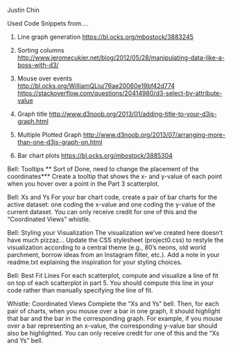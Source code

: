 Justin Chin

Used Code Snippets from....
1. Line graph generation
https://bl.ocks.org/mbostock/3883245

2. Sorting columns
http://www.jeromecukier.net/blog/2012/05/28/manipulating-data-like-a-boss-with-d3/

3. Mouse over events
http://bl.ocks.org/WilliamQLiu/76ae20060e19bf42d774
https://stackoverflow.com/questions/20414980/d3-select-by-attribute-value

4. Graph title
http://www.d3noob.org/2013/01/adding-title-to-your-d3js-graph.html

5. Multiple Plotted Graph
http://www.d3noob.org/2013/07/arranging-more-than-one-d3js-graph-on.html

6. Bar chart plots
https://bl.ocks.org/mbostock/3885304

Bell: Tooltips
** Sort of Done, need to change the placement of the coordinates*** 
Create a tooltip that shows the x- and y-value of each point when you hover over a point in the Part 3 scatterplot.


Bell: Xs and Ys
For your bar chart code, create a pair of bar charts for the active dataset: one coding the x-value and one coding the y-value of the current dataset. You can only receive credit for one of this and the “Coordinated Views” whistle.

Bell: Styling your Visualization
The visualization we’ve created here doesn’t have much pizzaz… Update the CSS stylesheet (project0.css) to restyle the visualization according to a central theme (e.g., 80’s neons, old world parchment, borrow ideas from an Instagram filter, etc.). Add a note in your readme.txt explaining the inspiration for your styling choices.

Bell: Best Fit Lines
For each scatterplot, compute and visualize a line of fit on top of each scatterplot in part 5. You should compute this line in your code rather than manually specifying the line of fit.


Whistle: Coordinated Views
Complete the “Xs and Ys” bell. Then, for each pair of charts, when you mouse over a bar in one graph, it should highlight that bar and the bar in the corresponding graph. For example, if you mouse over a bar representing an x-value, the corresponding y-value bar should also be highlighted. You can only receive credit for one of this and the “Xs and Ys” bell.

